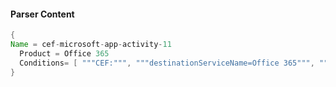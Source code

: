 #### Parser Content
```Java
{
Name = cef-microsoft-app-activity-11
  Product = Office 365
  Conditions= [ """CEF:""", """destinationServiceName=Office 365""", """"Restore user""" ]
}
```